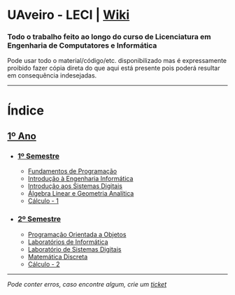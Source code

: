# UAveiro - LECI | [Wiki](https://github.com/TiagoRG/uaveiro-leci/wiki)
### Todo o trabalho feito ao longo do curso de Licenciatura em Engenharia de Computatores e Informática

Pode usar todo o material/código/etc. disponibilizado mas é expressamente proibido fazer cópia direta do que aqui está presente pois poderá resultar em consequência indesejadas.

---

# Índice
## [1º Ano](https://github.com/TiagoRG/uaveiro-leci/tree/master/1ano/1semestre)
- ### [1º Semestre](https://github.com/TiagoRG/uaveiro-leci/tree/master/1ano/1semestre)
  - [Fundamentos de Programação](https://github.com/TiagoRG/uaveiro-leci/tree/master/1ano/1semestre/fp)
  - [Introdução à Engenharia Informática](https://github.com/TiagoRG/uaveiro-leci/tree/master/1ano/1semestre/iei)
  - [Introdução aos Sistemas Digitais](https://github.com/TiagoRG/uaveiro-leci/tree/master/1ano/1semestre/isd)
  - [&Aacute;lgebra Linear e Geometria Anal&iacute;tica](https://github.com/TiagoRG/uaveiro-leci/tree/master/1ano/1semestre/alga)
  - [C&aacute;lculo - 1](https://github.com/TiagoRG/uaveiro-leci/tree/master/1ano/1semestre/c1)

- ### [2º Semestre](https://github.com/TiagoRG/uaveiro-leci/tree/master/1ano/2semestre)
  - [Programação Orientada a Objetos](https://github.com/TiagoRG/uaveiro-leci/tree/master/1ano/2semestre/poo)
  - [Laboratórios de Informática](https://github.com/TiagoRG/uaveiro-leci/tree/master/1ano/2semestre/labi)
  - [Laboratório de Sistemas Digitais](https://github.com/TiagoRG/uaveiro-leci/tree/master/1ano/2semestre/lsd)
  - [Matem&aacute;tica Discreta](https://github.com/TiagoRG/uaveiro-leci/tree/master/1ano/2semestre/md)
  - [C&aacute;lculo - 2](https://github.com/TiagoRG/uaveiro-leci/tree/master/1ano/2semestre/c2)

---
*Pode conter erros, caso encontre algum, crie um* [*ticket*](https://github.com/TiagoRG/uaveiro-leci/issues/new)
